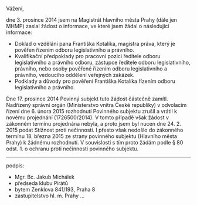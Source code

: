 ﻿---
prijemce: 
  role:     Nadřízený orgán
  nazev:    Ministerstvo vnitra České republiky
  ulice:    náměstí Hrdinů 1634/3
  PSC:      140 21 Praha 4
  mesto:    Praha 4
  DS:       6bnaawp
styl:       pirati-klub
vase:
  znacka:  
  den:      
nase:
  znacka:   ZK Pha 25/2014
  misto:    Praha

vec:        Žádost o ochranu proti nečinnosti
vyrizuje:   
  jmeno:    Jakub Michálek
  telefon:  +420 775 978 550
  ds:       4memzkm
  mail:     jakub.michalek@praha.eu
---

Vážení,

dne 3. prosince 2014 jsem na Magistrát hlavního města Prahy (dále jen MHMP) zaslal žádost o informace, ve které jsem žádal o následující informace:

* Doklad o vzdělání pana Františka Kotalíka, magistra práva, který je pověřen řízením odboru legislativního a právního.
* Kvalifikační předpoklady pro pracovní pozici ředitele odboru legislativního a právního odboru, zástupce ředitele odboru legislativního, právního, nebo osoby pověřené řízením odboru legislativního a právního, vedoucího oddělení veřejných zakázek.
* Podklady a důvody pro pověření Františka Kotalíka řízením odboru legislativního a právního.

Dne 17. prosince 2014 Povinný subjekt tuto žádost částečně zamítl. Nadřízený správní orgán (Ministerstvo vnitra České republiky) v odvolacím řízení dne 6. února 2015 rozhodnutí Povinného subjektu zrušil a vrátil k novému projednání (1726500/2014). V tomto případě však žádost v zákonném termínu projednána nebyla, a proto jsem byl nucen dne 24. 2. 2015 podat Stížnost proti nečinnosti. I přesto však nedošlo do zákonného termínu 18. března 2015 ze strany povinného subjektu (Hlavního města Prahy) k žádnému rozhodnutí. V souvislosti s tím proto žádám podle § 80 odst. 1. o ochranu proti nečinnosti povinného subjektu.

---
podpis: 
  - Mgr. Bc. Jakub Michálek
  - předseda klubu Pirátů
  - bytem Zenklova 841/193, Praha 8
  - zastupitelstvo hl. m. Prahy
...
